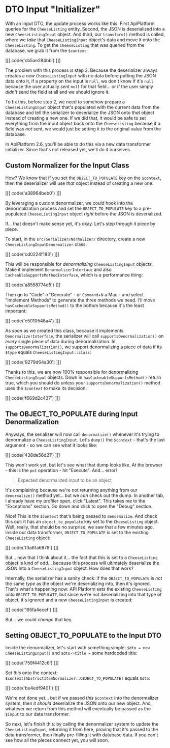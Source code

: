 # DTO Input "Initializer"

With an input DTO, the update process works like this. First ApiPlatform queries
for the `CheeseListing` entity. Second, the JSON is deserialized into a new
`CheeseListingInput` object. And third, our `transform()` method is called,
where we *take* that `CheeseListingInput` object's data and move it onto the
`CheeseListing`. To get the `CheeseListing` that was queried from the database,
we grab it from the `$context`:

[[[ code('cb5ae284bb') ]]]

The problem with this process is step 2. Because the deserializer always creates
a *new* `CheeseListingInput` with no data before putting the JSON data onto it,
if a property on the input is `null`, we don't know if it's `null` because the
user actually *sent* `null` for that field... or if the user simply *didn't* send
the field at all and we should ignore it.

To fix this, before step 2, we need to somehow prepare a `CheeseListingInput`
object that's populated with the current data from the database and tell the
serializer to deserialize the JSON onto *that* object instead of creating a
new one. If we did that, it would be safe to set everything from the input object
back onto the `CheeseListing` because if a field was *not* sent, we would
just be setting it to the original value from the database.

In ApiPlatform 2.6, you'll be able to do this via a new data transformer initializer.
Since that's not released yet, we'll do it ourselves.

## Custom Normalizer for the Input Class

How? We know that if you set the `OBJECT_TO_POPULATE` key on the `$context`, then
the deserializer will use *that* object instead of creating a new one:

[[[ code('a38964beb0') ]]]

By leveraging  a custom denormalizer, we could hook into the denormalization process
and set  the `OBJECT_TO_POPULATE` key to a pre-populated `CheeseListingInput` object
*right* before the JSON is deserialized.

If... that doesn't make sense yet, it's okay. Let's step through it piece by piece.

To start, in the `src/Serializer/Normalizer/` directory, create a new
`CheeseListingInputDenormalizer` class:

[[[ code('cd0224f183') ]]]

This will be responsible for *denormalizing* `CheeseListingInput` objects. Make it
implement `DenormalizerInterface` and also `CacheableSupportsMethodInterface`, which
is a  performance thing:

[[[ code('a8558774d5') ]]]

Then go to "Code"->"Generate" - or `Command`+`N` a Mac - and select "Implement Methods"
to generate the three methods we need. I'll move `hasCacheableSupportsMethod()` to the
bottom because it's the least important:

[[[ code('c5010548a4') ]]]

As *soon* as we created this class, because it implements `DenormalizerInterface`,
the serializer will call `supportsDenormalization()` on *every* single piece of
data during denormalization. In `supportsDenormalization()`, we support
denormalizing a piece of data if its `$type` equals `CheeseListingInput::class`:

[[[ code('9279d64a30') ]]]

Thanks to this, we are now 100% responsible for denormalizing `CheeseListingInput`
objects. Down in `hasCacheableSupportsMethod()` return true, which you should do
unless your `supportsDenormalization()` method uses the `$context` to make its
decision:

[[[ code('f669d2c437') ]]]

## The OBJECT_TO_POPULATE during Input Denormalization

Anyways, the serializer will now call `denormalize()` whenever it's trying to
denormalize a `CheeseListingInput`. Let's `dump()` the `$context` - that's the
last argument - so we can see what it looks like:

[[[ code('438de56d21') ]]]

This won't work yet, but let's see what that dump looks like. At the browser -
this is the `put` operation - hit "Execute". And... error!

> Expected denormalized input to be an object

It's complaining because we're not returning anything from our `denormalize()`
method yet... but we *can* check out the dump. In another tab, I already have my
profiler open, click "Latest". This takes me to the "Exceptions" section. Go down
and click to open the "Debug" section.

Nice! This is the `$context` that's being passed to `denormalize`. And check this
out: it has an `object_to_populate` key set to the `CheeseListing` object. Well,
really, that should be no surprise: we saw that a few minutes ago. Inside our
data transformer, `OBJECT_TO_POPULATE` is set to the existing `CheeseListing`
object:

[[[ code('f3a61a6978') ]]]

But... now that I think about it... the fact that this is set to a `CheeseListing`
object is kind of odd... because this process will ultimately deserialize the JSON
into a `CheeseListingInput` object. How does that work?

Internally, the serializer has a sanity check: if the `OBJECT_TO_POPULATE` is
*not* the same *type* as the object we're deserializing into, then it's ignored.
That's what's happening now: API Platform sets the existing `CheeseListing` onto
`OBJECT_TO_POPULATE`, but since we're not deserializing into that type of object,
it's ignored and a new `CheeseListingInput` is created:

[[[ code('195fa4ecef') ]]]

But... we could *change* that key.

## Setting OBJECT_TO_POPULATE to the Input DTO

Inside the denormalizer, let's start with something simple:
`$dto = new CheeseListingInput()` and `$dto->title =` some hardcoded title:

[[[ code('759f4412c6') ]]]

Set *this* onto the context: `$context[AbstractItemNormalizer::OBJECT_TO_POPULATE]`
equals `$dto`:

[[[ code('be4edf9401') ]]]

We're not done yet... but if we passed *this* `$context` into the denormalizer
system, then it *should* deserialize the JSON onto our new object. And, whatever
we return from this method will eventually be passed as the `$input` to our data
transformer.

So next, let's finish this: by calling the denormalizer system to update the
`CheeseListingInput`, returning it from here, proving that it's passed to the
data transformer, then finally pre-filling it with database data. If you can't
see how all the pieces connect yet, you will soon.
